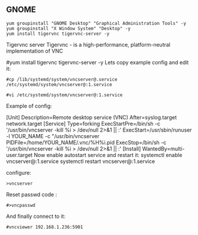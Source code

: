 ## GNOME

```
yum groupinstall "GNOME Desktop" "Graphical Administration Tools" -y
yum groupinstall "X Window System" "Desktop" -y
yum install tigervnc tigervnc-server -y
```
 
Tigervnc server
Tigervnc - is a high-performance, platform-neutral implementation of VNC

   #yum install tigervnc tigervnc-server -y
Lets copy example config and edit it:

    #cp /lib/systemd/system/vncserver@.service /etc/systemd/system/vncserver@:1.service

    #vi /etc/systemd/system/vncserver@:1.service
Example of config:

[Unit]
    Description=Remote desktop service (VNC)
    After=syslog.target network.target
    [Service]
    Type=forking
    ExecStartPre=/bin/sh -c '/usr/bin/vncserver -kill %i > /dev/null 2>&1 || :'
    ExecStart=/usr/sbin/runuser -l YOUR_NAME -c "/usr/bin/vncserver
    PIDFile=/home/YOUR_NAME/.vnc/%H%i.pid
    ExecStop=/bin/sh -c '/usr/bin/vncserver -kill %i > /dev/null 2>&1 || :'
    [Install]
    WantedBy=multi-user.target
Now enable autostart service and restart it:
    systemctl enable vncserver@:1.service
    systemctl restart vncserver@:1.service


configure: 

```
>vncserver
```
 
Reset passwd code :

```
#>vncpasswd

```

And finally connect to it:

    #vncviewer 192.168.1.236:5901